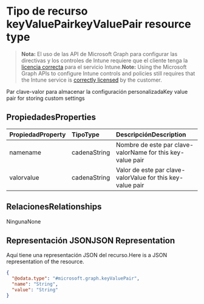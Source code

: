 # <a name="keyvaluepair-resource-type"></a><span data-ttu-id="71475-101">Tipo de recurso keyValuePair</span><span class="sxs-lookup"><span data-stu-id="71475-101">keyValuePair resource type</span></span>

> <span data-ttu-id="71475-102">**Nota:** El uso de las API de Microsoft Graph para configurar las directivas y los controles de Intune requiere que el cliente tenga la [licencia correcta](https://go.microsoft.com/fwlink/?linkid=839381) para el servicio Intune.</span><span class="sxs-lookup"><span data-stu-id="71475-102">**Note:** Using the Microsoft Graph APIs to configure Intune controls and policies still requires that the Intune service is [correctly licensed](https://go.microsoft.com/fwlink/?linkid=839381) by the customer.</span></span>

<span data-ttu-id="71475-103">Par clave-valor para almacenar la configuración personalizada</span><span class="sxs-lookup"><span data-stu-id="71475-103">Key value pair for storing custom settings</span></span>
## <a name="properties"></a><span data-ttu-id="71475-104">Propiedades</span><span class="sxs-lookup"><span data-stu-id="71475-104">Properties</span></span>
|<span data-ttu-id="71475-105">Propiedad</span><span class="sxs-lookup"><span data-stu-id="71475-105">Property</span></span>|<span data-ttu-id="71475-106">Tipo</span><span class="sxs-lookup"><span data-stu-id="71475-106">Type</span></span>|<span data-ttu-id="71475-107">Descripción</span><span class="sxs-lookup"><span data-stu-id="71475-107">Description</span></span>|
|:---|:---|:---|
|<span data-ttu-id="71475-108">name</span><span class="sxs-lookup"><span data-stu-id="71475-108">name</span></span>|<span data-ttu-id="71475-109">cadena</span><span class="sxs-lookup"><span data-stu-id="71475-109">String</span></span>|<span data-ttu-id="71475-110">Nombre de este par clave-valor</span><span class="sxs-lookup"><span data-stu-id="71475-110">Name for this key-value pair</span></span>|
|<span data-ttu-id="71475-111">valor</span><span class="sxs-lookup"><span data-stu-id="71475-111">value</span></span>|<span data-ttu-id="71475-112">cadena</span><span class="sxs-lookup"><span data-stu-id="71475-112">String</span></span>|<span data-ttu-id="71475-113">Valor de este par clave-valor</span><span class="sxs-lookup"><span data-stu-id="71475-113">Value for this key-value pair</span></span>|

## <a name="relationships"></a><span data-ttu-id="71475-114">Relaciones</span><span class="sxs-lookup"><span data-stu-id="71475-114">Relationships</span></span>
<span data-ttu-id="71475-115">Ninguna</span><span class="sxs-lookup"><span data-stu-id="71475-115">None</span></span>
## <a name="json-representation"></a><span data-ttu-id="71475-116">Representación JSON</span><span class="sxs-lookup"><span data-stu-id="71475-116">JSON Representation</span></span>
<span data-ttu-id="71475-117">Aquí tiene una representación JSON del recurso.</span><span class="sxs-lookup"><span data-stu-id="71475-117">Here is a JSON representation of the resource.</span></span>
<!--{
  "blockType": "resource",
  "@odata.type": "microsoft.graph.keyValuePair"
}-->
``` json
{
  "@odata.type": "#microsoft.graph.keyValuePair",
  "name": "String",
  "value": "String"
}
```









